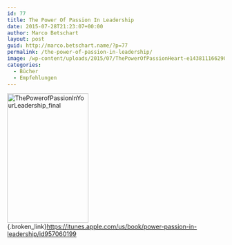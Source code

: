 ```yaml
---
id: 77
title: The Power Of Passion In Leadership
date: 2015-07-28T21:23:07+00:00
author: Marco Betschart
layout: post
guid: http://marco.betschart.name/?p=77
permalink: /the-power-of-passion-in-leadership/
image: /wp-content/uploads/2015/07/ThePowerOfPassionHeart-e1438111662908-256x256.jpg
categories:
  - Bücher
  - Empfehlungen
---
```

[<img class=" size-medium wp-image-78 alignleft" src="http://blog.marco.betschart.name/wp-content/uploads/2015/07/ThePowerofPassionInYourLeadership_final-188x300.jpg" alt="ThePowerofPassionInYourLeadership_final" width="188" height="300" srcset="http://dev.marco-betschart.local/wp-content/uploads/2015/07/ThePowerofPassionInYourLeadership_final-188x300.jpg 188w, http://dev.marco-betschart.local/wp-content/uploads/2015/07/ThePowerofPassionInYourLeadership_final-640x1024.jpg 640w, http://dev.marco-betschart.local/wp-content/uploads/2015/07/ThePowerofPassionInYourLeadership_final-120x192.jpg 120w, http://dev.marco-betschart.local/wp-content/uploads/2015/07/ThePowerofPassionInYourLeadership_final.jpg 1563w" sizes="(max-width: 188px) 100vw, 188px" />](http://blog.marco.betschart.name/wp-content/uploads/2015/07/ThePowerofPassionInYourLeadership_final.jpg){.broken_link}<https://itunes.apple.com/us/book/power-passion-in-leadership/id957060199>